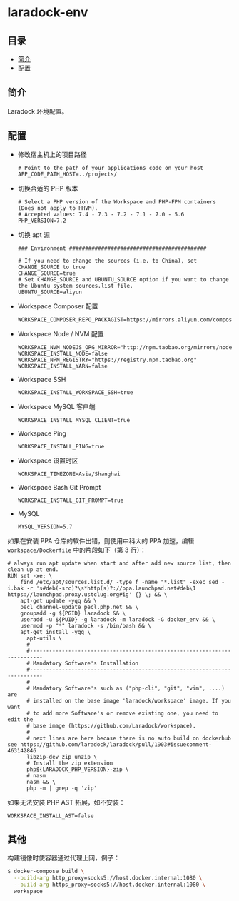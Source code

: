 # laradock-env

## 目录

- [简介](#简介)
- [配置](#配置)

## 简介

Laradock 环境配置。

## 配置

- 修改宿主机上的项目路径

  ```
  # Point to the path of your applications code on your host
  APP_CODE_PATH_HOST=../projects/
  ```

- 切换合适的 PHP 版本

  ```
  # Select a PHP version of the Workspace and PHP-FPM containers (Does not apply to HHVM).
  # Accepted values: 7.4 - 7.3 - 7.2 - 7.1 - 7.0 - 5.6
  PHP_VERSION=7.2
  ```

- 切换 apt 源

  ```
  ### Environment ###########################################
  
  # If you need to change the sources (i.e. to China), set CHANGE_SOURCE to true
  CHANGE_SOURCE=true
  # Set CHANGE_SOURCE and UBUNTU_SOURCE option if you want to change the Ubuntu system sources.list file.
  UBUNTU_SOURCE=aliyun
  ```

- Workspace Composer 配置

  ```
  WORKSPACE_COMPOSER_REPO_PACKAGIST=https://mirrors.aliyun.com/composer/
  ```

- Workspace Node / NVM 配置

  ```
  WORKSPACE_NVM_NODEJS_ORG_MIRROR="http://npm.taobao.org/mirrors/node"
  WORKSPACE_INSTALL_NODE=false
  WORKSPACE_NPM_REGISTRY="https://registry.npm.taobao.org"
  WORKSPACE_INSTALL_YARN=false
  ```

- Workspace SSH

  ```
  WORKSPACE_INSTALL_WORKSPACE_SSH=true
  ```

- Workspace MySQL 客户端

  ```
  WORKSPACE_INSTALL_MYSQL_CLIENT=true
  ```

- Workspace Ping

  ```
  WORKSPACE_INSTALL_PING=true
  ```

- Workspace 设置时区

  ```
  WORKSPACE_TIMEZONE=Asia/Shanghai
  ```

- Workspace Bash Git Prompt

  ```
  WORKSPACE_INSTALL_GIT_PROMPT=true
  ```

- MySQL

  ```
  MYSQL_VERSION=5.7
  ```

如果在安装 PPA 仓库的软件出错，则使用中科大的 PPA 加速，编辑 `workspace/Dockerfile` 中的片段如下（第 3 行）：

```
# always run apt update when start and after add new source list, then clean up at end.
RUN set -xe; \
    find /etc/apt/sources.list.d/ -type f -name "*.list" -exec sed -i.bak -r 's#deb(-src)?\s*http(s)?://ppa.launchpad.net#deb\1 https://launchpad.proxy.ustclug.org#ig' {} \; && \
    apt-get update -yqq && \
    pecl channel-update pecl.php.net && \
    groupadd -g ${PGID} laradock && \
    useradd -u ${PUID} -g laradock -m laradock -G docker_env && \
    usermod -p "*" laradock -s /bin/bash && \
    apt-get install -yqq \
      apt-utils \
      #
      #--------------------------------------------------------------------------
      # Mandatory Software's Installation
      #--------------------------------------------------------------------------
      #
      # Mandatory Software's such as ("php-cli", "git", "vim", ....) are
      # installed on the base image 'laradock/workspace' image. If you want
      # to add more Software's or remove existing one, you need to edit the
      # base image (https://github.com/Laradock/workspace).
      #
      # next lines are here becase there is no auto build on dockerhub see https://github.com/laradock/laradock/pull/1903#issuecomment-463142846
      libzip-dev zip unzip \
      # Install the zip extension
      php${LARADOCK_PHP_VERSION}-zip \
      # nasm
      nasm && \
      php -m | grep -q 'zip'
```

如果无法安装 PHP AST 拓展，如不安装：

```
WORKSPACE_INSTALL_AST=false
```

## 其他

构建镜像时使容器通过代理上网，例子：

```bash
$ docker-compose build \
  --build-arg http_proxy=socks5://host.docker.internal:1080 \
  --build-arg https_proxy=socks5://host.docker.internal:1080 \
  workspace
```
